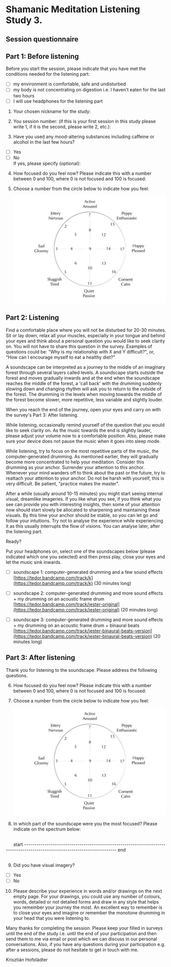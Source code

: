# Shamanic Meditation Listening Study 3.
## Session questionnaire 
## Part 1: Before listening

Before you start the session, please indicate that you have met the conditions needed for the listening part:

- [ ] my environment is comfortable, safe and undisturbed
- [ ] my body is not concentrating on digestion i.e. I haven't eaten for the last two hours
- [ ] I will use headphones for the listening part

1. Your chosen nickname for the study:   

2. You session number: (if this is your first session in this study please write 1, if it is the second, please write 2, etc.):

3. Have you used any mood-altering substances including caffeine or alcohol in the last few hours?
- [ ] Yes
- [ ] No  
If yes, please specify (optional):

4. How focused do you feel now? Please indicate this with a number between 0 and 100, where 0 is not focused and 100 is focused:

5. Choose a number from the circle below to indicate how you feel:
&nbsp;<center>![](assets/img/arousal-valance-map.jpg)</center>

<div class="page"/>

## Part 2: Listening
Find a comfortable place where you will not be disturbed for 20-30 minutes. Sit or lay down, relax all your muscles, especially in your tongue and behind your eyes and think about a personal question you would like to seek clarity on. You will not have to share this question in the survey. Examples of questions could be: "Why is my relationship with X and Y difficult?", or, "How can I encourage myself to eat a healthy diet?"

A soundscape can be interpreted as a journey to the middle of an imaginary forest through several layers called levels. A soundscape starts outside the forest and moves gradually inwards and at the end when the soundscape reaches the middle of the forest, a 'call back' with the drumming suddenly slowing down and changing rhythm will ask you to return to the outside of the forest. The drumming in the levels when moving towards the middle of the forest become slower, more repetitive, less variable and slightly louder. 

When you reach the end of the journey, open your eyes and carry on with the survey's Part 3: After listening. 

While listening, occasionally remind yourself of the question that you would like to seek clarity on. As the music towards the end is slightly lauder, please adjust your volume now to a comfortable position. Also, please make sure your device does not pause the music when it goes into sleep mode.

While listening, try to focus on the most repetitive parts of the music, the computer-generated drumming. As mentioned earlier, they will gradually become more concentrated to help your meditation. Consider this drumming as your anchor. Surrender your attention to this anchor. Whenever your mind wanders off to think about the past or the future, try to reattach your attention to your anchor. Do not be harsh with yourself, this is very difficult. Be patient, "practice makes the master".

After a while (usually around 10-15 minutes) you might start seeing internal visual, dreamlike imageries. If you like what you see, if you think what you see can provide you with interesting insights, then some of your attention now should start slowly be allocated to sharpening and maintaining these visuals. By this time your anchor should be stable, so you can let go and follow your intuitions. Try not to analyse the experience while experiencing it as this usually interrupts the flow of visions. You can analyse later, after the listening part.

Ready?

Put your headphones on, select one of the soundscapes below (please indicated which one you selected) and then press play, close your eyes and let the music sink inwards.

- [ ] soundscape 1: computer-generated drumming and a few sound effects [https://tedor.bandcamp.com/track/k](https://tedor.bandcamp.com/track/k) (30 minutes long)

- [ ] soundscape 2: computer-generated drumming and more sound effects + my drumming on an acoustic frame drum [https://tedor.bandcamp.com/track/jester-original](https://tedor.bandcamp.com/track/jester-original) (20 minutes long)

- [ ] soundscape 3: computer-generated drumming and more sound effects + my drumming on an acoustic frame drum + binaural beats [https://tedor.bandcamp.com/track/jester-binaural-beats-version](https://tedor.bandcamp.com/track/jester-binaural-beats-version) (20 minutes long)

<div class="page"/>

## Part 3: After listening
Thank you for listening to the soundscape. Please address the following questions. 

6. How focused do you feel now? Please indicate this with a number between 0 and 100, where 0 is not focused and 100 is focused:

7. Choose a number from the circle below to indicate how you feel:
&nbsp;<center>![](assets/img/arousal-valance-map.jpg)</center>


8. In which part of the soundscape were you the most focused? Please indicate on the spectrum below:

<br>
&nbsp;&nbsp;&nbsp;&nbsp;&nbsp;   start --------------------------------------------------------------------------------------------------------------------------- end
<br><br>

9. Did you have visual imagery?
- [ ] Yes
- [ ] No

10. Please describe your experience in words and/or drawings on the next empty page. For your drawings, you could use any number of colours, words, detailed or not detailed forms and draw in any style that helps you remember your journey the most. An excellent way to remember is to close your eyes and imagine or remember the monotone drumming in your head that you were listening to.

Many thanks for completing the session. Please keep your filled in surveys until the end of the study i.e. until the end of your participation and then send them to me via email or post which we can discuss in our personal conversations. Also, if you have any questions during your participation e.g. after a sessions, please do not hesitate to get in touch with me.

Krisztián Hofstädter

<div class="page"/>

<div class="page"/>
